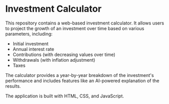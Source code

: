 # Investment Calculator

This repository contains a web-based investment calculator. It allows users to project the growth of an investment over time based on various parameters, including:

- Initial investment
- Annual interest rate
- Contributions (with decreasing values over time)
- Withdrawals (with inflation adjustment)
- Taxes

The calculator provides a year-by-year breakdown of the investment's performance and includes features like an AI-powered explanation of the results.

The application is built with HTML, CSS, and JavaScript.
